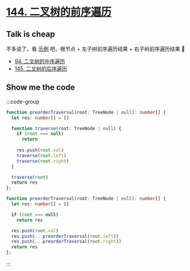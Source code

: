 # [144. 二叉树的前序遍历](https://leetcode.cn/problems/binary-tree-preorder-traversal/) <Badge type="tip" text="Easy" />

## Talk is cheap

不多说了，看 [示例](/algo/binary-tree/#example) 吧，根节点 + 左子树前序遍历结果 + 右子树前序遍历结果 🦝

- [94. 二叉树的中序遍历](https://leetcode.cn/problems/binary-tree-inorder-traversal/)
- [145. 二叉树的后序遍历](https://leetcode.cn/problems/binary-tree-postorder-traversal/)

## Show me the code

:::code-group

```ts [常规]
function preorderTraversal(root: TreeNode | null): number[] {
  let res: number[] = []

  function traverse(root: TreeNode | null) {
    if (root === null)
      return
    
    res.push(root.val)
    traverse(root.left)
    traverse(root.right)
  }

  traverse(root)
  return res
};
```

```ts [递归]
function preorderTraversal(root: TreeNode | null): number[] {
  let res: number[] = []

  if (root === null)
    return res

  res.push(root.val)
  res.push(...preorderTraversal(root.left))
  res.push(...preorderTraversal(root.right))
  return res
};
```

:::
